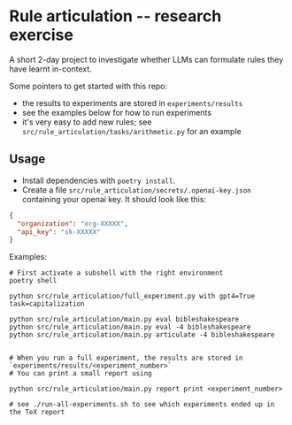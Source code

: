 # Rule articulation -- research exercise

A short 2-day project to investigate whether LLMs can formulate rules
they have learnt in-context.

Some pointers to get started with this repo:

- the results to experiments are stored in `experiments/results`
- see the examples below for how to run experiments
- it's very easy to add new rules; see `src/rule_articulation/tasks/arithmetic.py` for an example

## Usage

- Install dependencies with `poetry install`.
- Create a file `src/rule_articulation/secrets/.openai-key.json` containing your openai key. It should look like this:

```json
{
  "organization": "org-XXXXX",
  "api_key": "sk-XXXXX"
}
```

Examples:

```
# First activate a subshell with the right environment
poetry shell

python src/rule_articulation/full_experiment.py with gpt4=True task=capitalization

python src/rule_articulation/main.py eval bibleshakespeare
python src/rule_articulation/main.py eval -4 bibleshakespeare
python src/rule_articulation/main.py articulate -4 bibleshakespeare


# When you run a full experiment, the results are stored in `experiments/results/<experiment_number>`
# You can print a small report using

python src/rule_articulation/main.py report print <experiment_number>

# see ./run-all-experiments.sh to see which experiments ended up in the TeX report
```
